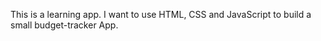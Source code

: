 This is a learning app. I want to use HTML, CSS and JavaScript to build a small budget-tracker App. 
